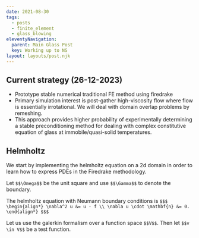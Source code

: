 ```yaml
---
date: 2021-08-30
tags:
  - posts
  - finite_element
  - glass_blowing
eleventyNavigation:
  parent: Main Glass Post
  key: Working up to NS 
layout: layouts/post.njk
---
```


## Current strategy (26-12-2023)
* Prototype stable numerical traditional FE method using firedrake
* Primary simulation interest is post-gather high-viscosity flow
where flow is essentially irrotational. We will deal with
domain overlap problems by remeshing. 
* This approach provides higher probability of experimentally determining a 
stable preconditioning method for dealing with complex constitutive equation
of glass at immobile/quasi-solid temperatures.

## Helmholtz

We start by implementing the helmholtz equation on a 2d domain
in order to learn how to express PDEs in the Firedrake methodology.

Let `$$\Omega$$` be the unit square and use `$$\Gamma$$` to denote the boundary.

The helmholtz equation with Neumann boundary conditions is
`$$$
\begin{align*}
 \nabla^2 u &= u - f \\
 \nabla u \cdot \mathbf{n} &= 0.
\end{align*}
$$$`

Let us use the galerkin formalism over a function space `$$V$$`.
Then let `$$v \in V$$` be a test function. 
